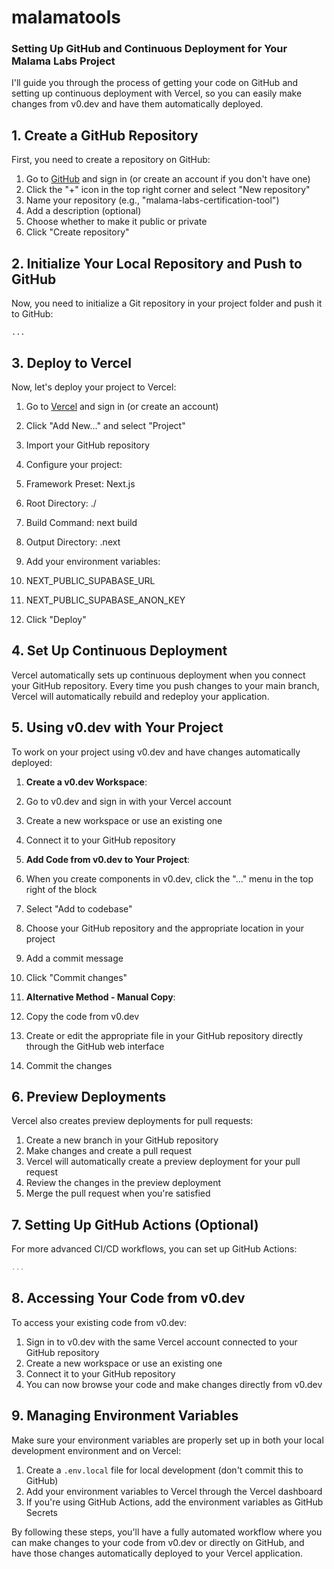 # malamatools

### Setting Up GitHub and Continuous Deployment for Your Malama Labs Project

I'll guide you through the process of getting your code on GitHub and setting up continuous deployment with Vercel, so you can easily make changes from v0.dev and have them automatically deployed.

## 1. Create a GitHub Repository

First, you need to create a repository on GitHub:

1. Go to [GitHub](https://github.com) and sign in (or create an account if you don't have one)
2. Click the "+" icon in the top right corner and select "New repository"
3. Name your repository (e.g., "malama-labs-certification-tool")
4. Add a description (optional)
5. Choose whether to make it public or private
6. Click "Create repository"


## 2. Initialize Your Local Repository and Push to GitHub

Now, you need to initialize a Git repository in your project folder and push it to GitHub:

```shellscript
...
```

## 3. Deploy to Vercel

Now, let's deploy your project to Vercel:

1. Go to [Vercel](https://vercel.com) and sign in (or create an account)
2. Click "Add New..." and select "Project"
3. Import your GitHub repository
4. Configure your project:

1. Framework Preset: Next.js
2. Root Directory: ./
3. Build Command: next build
4. Output Directory: .next



5. Add your environment variables:

1. NEXT_PUBLIC_SUPABASE_URL
2. NEXT_PUBLIC_SUPABASE_ANON_KEY



6. Click "Deploy"


## 4. Set Up Continuous Deployment

Vercel automatically sets up continuous deployment when you connect your GitHub repository. Every time you push changes to your main branch, Vercel will automatically rebuild and redeploy your application.

## 5. Using v0.dev with Your Project

To work on your project using v0.dev and have changes automatically deployed:

1. **Create a v0.dev Workspace**:

1. Go to v0.dev and sign in with your Vercel account
2. Create a new workspace or use an existing one
3. Connect it to your GitHub repository



2. **Add Code from v0.dev to Your Project**:

1. When you create components in v0.dev, click the "..." menu in the top right of the block
2. Select "Add to codebase"
3. Choose your GitHub repository and the appropriate location in your project
4. Add a commit message
5. Click "Commit changes"



3. **Alternative Method - Manual Copy**:

1. Copy the code from v0.dev
2. Create or edit the appropriate file in your GitHub repository directly through the GitHub web interface
3. Commit the changes





## 6. Preview Deployments

Vercel also creates preview deployments for pull requests:

1. Create a new branch in your GitHub repository
2. Make changes and create a pull request
3. Vercel will automatically create a preview deployment for your pull request
4. Review the changes in the preview deployment
5. Merge the pull request when you're satisfied


## 7. Setting Up GitHub Actions (Optional)

For more advanced CI/CD workflows, you can set up GitHub Actions:

```yaml file=".github/workflows/ci.yml"
...
```

## 8. Accessing Your Code from v0.dev

To access your existing code from v0.dev:

1. Sign in to v0.dev with the same Vercel account connected to your GitHub repository
2. Create a new workspace or use an existing one
3. Connect it to your GitHub repository
4. You can now browse your code and make changes directly from v0.dev


## 9. Managing Environment Variables

Make sure your environment variables are properly set up in both your local development environment and on Vercel:

1. Create a `.env.local` file for local development (don't commit this to GitHub)
2. Add your environment variables to Vercel through the Vercel dashboard
3. If you're using GitHub Actions, add the environment variables as GitHub Secrets


By following these steps, you'll have a fully automated workflow where you can make changes to your code from v0.dev or directly on GitHub, and have those changes automatically deployed to your Vercel application.
